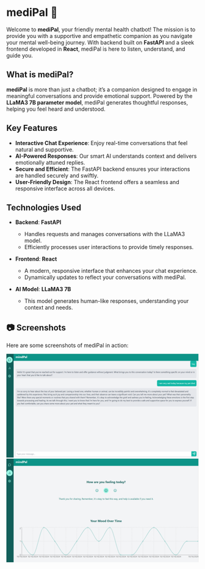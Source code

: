 # mediPal 🌱

Welcome to **mediPal**, your friendly mental health chatbot! The mission is to provide you with a supportive and empathetic companion as you navigate your mental well-being journey. With backend built on **FastAPI** and a sleek frontend developed in **React**, mediPal is here to listen, understand, and guide you.

## What is mediPal?

**mediPal** is more than just a chatbot; it’s a companion designed to engage in meaningful conversations and provide emotional support. Powered by the **LLaMA3 7B parameter model**, mediPal generates thoughtful responses, helping you feel heard and understood. 

## Key Features

- **Interactive Chat Experience**: Enjoy real-time conversations that feel natural and supportive.
- **AI-Powered Responses**: Our smart AI understands context and delivers emotionally attuned replies.
- **Secure and Efficient**: The FastAPI backend ensures your interactions are handled securely and swiftly.
- **User-Friendly Design**: The React frontend offers a seamless and responsive interface across all devices.

## Technologies Used

- **Backend**: **FastAPI**
  - Handles requests and manages conversations with the LLaMA3 model.
  - Efficiently processes user interactions to provide timely responses.

- **Frontend**: **React**
  - A modern, responsive interface that enhances your chat experience.
  - Dynamically updates to reflect your conversations with mediPal.

- **AI Model**: **LLaMA3 7B**
  - This model generates human-like responses, understanding your context and needs.

## 📷 Screenshots

Here are some screenshots of mediPal in action:

![](assets/mindPal-1.png) ![](assets/mindPal-2.png)
